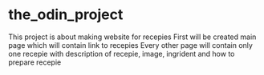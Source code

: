 # the_odin_project
This project is about making website for recepies
First will be created main page which will contain link to recepies
Every other page will contain only one recepie with description of recepie, image, ingrident and how to prepare recepie
